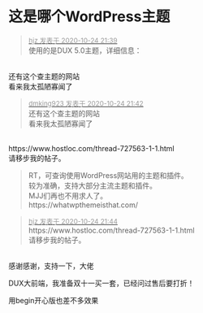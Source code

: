 # 这是哪个WordPress主题


<div class="quote"><blockquote><font size="2"><a href="https://www.hostloc.com/forum.php?mod=redirect&amp;goto=findpost&amp;pid=9347780&amp;ptid=758107" target="_blank"><font color="#999999">hjz 发表于 2020-10-24 21:39</font></a></font><br />
使用的是DUX 5.0主题，详细信息：</blockquote></div><br />
还有这个查主题的网站<br />
看来我太孤陋寡闻了

<div class="quote"><blockquote><font size="2"><a href="https://www.hostloc.com/forum.php?mod=redirect&amp;goto=findpost&amp;pid=9347801&amp;ptid=758107" target="_blank"><font color="#999999">dmking923 发表于 2020-10-24 21:42</font></a></font><br />
还有这个查主题的网站<br />
看来我太孤陋寡闻了</blockquote></div><br />
https://www.hostloc.com/thread-727563-1-1.html<br />
请移步我的帖子。<br /><div class="quote"><blockquote>RT，可查询使用WordPress网站用的主题和插件。<br />
较为准确，支持大部分主流主题和插件。<br />
MJJ们再也不用求人了。<br />
https://whatwpthemeisthat.com/</blockquote></div>

<div class="quote"><blockquote><font size="2"><a href="https://www.hostloc.com/forum.php?mod=redirect&amp;goto=findpost&amp;pid=9347812&amp;ptid=758107" target="_blank"><font color="#999999">hjz 发表于 2020-10-24 21:44</font></a></font><br />
https://www.hostloc.com/thread-727563-1-1.html<br />
请移步我的帖子。</blockquote></div><br />
感谢感谢，支持一下，大佬

DUX大前端，我准备双十一买一套，已经问过售后要打折！<img id="aimg_lw38L" onclick="zoom(this, this.src, 0, 0, 0)" class="zoom" src="https://cdn.jsdelivr.net/gh/hishis/forum-master/public/images/patch.gif" onmouseover="img_onmouseoverfunc(this)" onload="thumbImg(this)" border="0" alt="" />

用begin开心版也差不多效果
